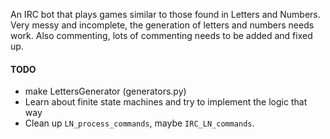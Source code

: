 An IRC bot that plays games similar to those found in Letters and Numbers.
Very messy and incomplete, the generation of letters and numbers needs work.
Also commenting, lots of commenting needs to be added and fixed up.

#### TODO

 * make LettersGenerator (generators.py)
 * Learn about finite state machines and try to implement the logic that way
 * Clean up `LN_process_commands`, maybe `IRC_LN_commands`.